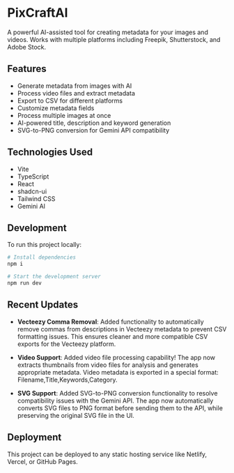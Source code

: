 # PixCraftAI

A powerful AI-assisted tool for creating metadata for your images and videos. Works with multiple platforms including Freepik, Shutterstock, and Adobe Stock.

## Features

- Generate metadata from images with AI
- Process video files and extract metadata
- Export to CSV for different platforms
- Customize metadata fields
- Process multiple images at once
- AI-powered title, description and keyword generation
- SVG-to-PNG conversion for Gemini API compatibility

## Technologies Used

- Vite
- TypeScript
- React
- shadcn-ui
- Tailwind CSS
- Gemini AI

## Development

To run this project locally:

```sh
# Install dependencies
npm i

# Start the development server
npm run dev
```

## Recent Updates

- **Vecteezy Comma Removal**: Added functionality to automatically remove commas from descriptions in Vecteezy metadata to prevent CSV formatting issues. This ensures cleaner and more compatible CSV exports for the Vecteezy platform.

- **Video Support**: Added video file processing capability! The app now extracts thumbnails from video files for analysis and generates appropriate metadata. Video metadata is exported in a special format: Filename,Title,Keywords,Category.

- **SVG Support**: Added SVG-to-PNG conversion functionality to resolve compatibility issues with the Gemini API. The app now automatically converts SVG files to PNG format before sending them to the API, while preserving the original SVG file in the UI.

## Deployment

This project can be deployed to any static hosting service like Netlify, Vercel, or GitHub Pages.
